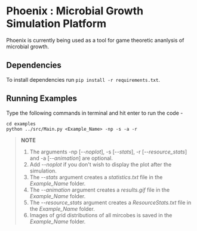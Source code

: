 # Phoenix : Microbial Growth Simulation Platform
Phoenix is currently being used as a tool for game theoretic ananlysis of microbial growth.<br>

## Dependencies

To install dependencies run ```pip install -r requirements.txt```.

## Running Examples
Type the following commands in terminal and hit enter to run the code -

	cd examples
	python ../src/Main.py <Example_Name> -np -s -a -r

> **NOTE** <br>
>1. The arguments -np [*--noplot*], -s [*--stats*], -r [*--resource_stats*] and -a [*--animation*] are optional.
>2. Add *--noplot* if you don't wish to display the plot after the simulation. 
>3. The *--stats* argument creates a *statistics.txt* file in the *Example_Name* folder.
>4. The *--animation* argument creates a *results.gif* file in the *Example_Name* folder.
>5. The *--resource_stats* argument creates a *ResourceStats.txt* file in the *Example_Name* folder.
>6. Images of grid distributions of all mircobes is saved in the *Example_Name* folder.
